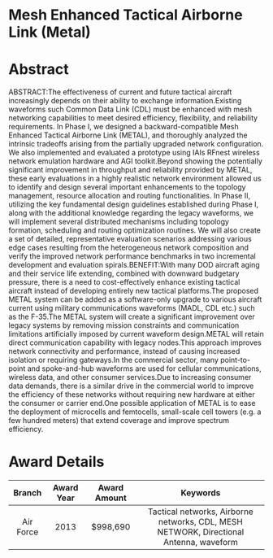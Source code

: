 
Mesh Enhanced Tactical Airborne Link (Metal)
============================================

# Abstract


ABSTRACT:The effectiveness of current and future tactical aircraft increasingly depends on their ability to exchange information.Existing waveforms such Common Data Link (CDL) must be enhanced with mesh networking capabilities to meet desired efficiency, flexibility, and reliability requirements. In Phase I, we designed a backward-compatible Mesh Enhanced Tactical Airborne Link (METAL), and thoroughly analyzed the intrinsic tradeoffs arising from the partially upgraded network configuration. We also implemented and evaluated a prototype using IAIs RFnest wireless network emulation hardware and AGI toolkit.Beyond showing the potentially significant improvement in throughput and reliability provided by METAL, these early evaluations in a highly realistic network environment allowed us to identify and design several important enhancements to the topology management, resource allocation and routing functionalities. In Phase II, utilizing the key fundamental design guidelines established during Phase I, along with the additional knowledge regarding the legacy waveforms, we will implement several distributed mechanisms including topology formation, scheduling and routing optimization routines. We will also create a set of detailed, representative evaluation scenarios addressing various edge cases resulting from the heterogeneous network composition and verify the improved network performance benchmarks in two incremental development and evaluation spirals.BENEFIT:With many DOD aircraft aging and their service life extending, combined with downward budgetary pressure, there is a need to cost-effectively enhance existing tactical aircraft instead of developing entirely new tactical platforms.The proposed METAL system can be added as a software-only upgrade to various aircraft current using military communications waveforms (MADL, CDL etc.) such as the F-35.The METAL system will create a significant improvement over legacy systems by removing mission constraints and communication limitations artificially imposed by current waveform design.METAL will retain direct communication capability with legacy nodes.This approach improves network connectivity and performance, instead of causing increased isolation or requiring gateways.In the commercial sector, many point-to-point and spoke-and-hub waveforms are used for cellular communications, wireless data, and other consumer services.Due to increasing consumer data demands, there is a similar drive in the commercial world to improve the efficiency of these networks without requiring new hardware at either the consumer or carrier end.One possible application of METAL is to ease the deployment of microcells and femtocells, small-scale cell towers (e.g. a few hundred meters) that extend coverage and improve spectrum efficiency.  

# Award Details

|Branch|Award Year|Award Amount|Keywords|
| :---: | :---: | :---: | :---: |
|Air Force|2013|$998,690|Tactical networks, Airborne networks, CDL, MESH NETWORK, Directional Antenna, waveform|
